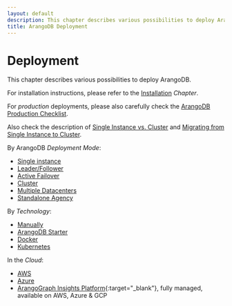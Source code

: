 ```yaml
---
layout: default
description: This chapter describes various possibilities to deploy ArangoDB.
title: ArangoDB Deployment
---
```

Deployment
==========

This chapter describes various possibilities to deploy ArangoDB.

For installation instructions, please refer to the [Installation](installation.html) _Chapter_.

For _production_ deployments, please also carefully check the
[ArangoDB Production Checklist](deployment-production-checklist.html).

Also check the description of
[Single Instance vs. Cluster](architecture-single-instance-vs-cluster.html) and
[Migrating from Single Instance to Cluster](deployment-migrating-single-instance-cluster.html).

By ArangoDB _Deployment Mode_:

- [Single instance](deployment-single-instance.html)
- [Leader/Follower](deployment-leader-follower.html)
- [Active Failover](deployment-active-failover.html)
- [Cluster](deployment-cluster.html)
- [Multiple Datacenters](deployment-dc2-dc.html) 
- [Standalone Agency](deployment-standalone-agency.html) 

By _Technology_:

- [Manually](deployment-manually.html)
- [ArangoDB Starter](deployment-arango-dbstarter.html)
- [Docker](deployment-docker.html)
- [Kubernetes](deployment-kubernetes.html)

In the _Cloud_:

- [AWS](deployment-cloud-aws.html)
- [Azure](deployment-cloud-azure.html)
- [ArangoGraph Insights Platform](https://cloud.arangodb.com/home?utm_source=docs&utm_medium=cluster_pages&utm_campaign=docs_traffic){:target="_blank"},
  fully managed, available on AWS, Azure & GCP
